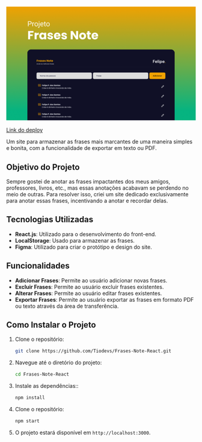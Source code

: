 ![Descrição da Imagem](Capadoprojeto.png)

[Link do deploy](https://frases-note-react.vercel.app/)

Um site para armazenar as frases mais marcantes de uma maneira simples e bonita, com a funcionalidade de exportar em texto ou PDF.

## Objetivo do Projeto

Sempre gostei de anotar as frases impactantes dos meus amigos, professores, livros, etc., mas essas anotações acabavam se perdendo no meio de outras. Para resolver isso, criei um site dedicado exclusivamente para anotar essas frases, incentivando a anotar e recordar delas.

## Tecnologias Utilizadas

- **React.js**: Utilizado para o desenvolvimento do front-end.
- **LocalStorage**: Usado para armazenar as frases.
- **Figma**: Utilizado para criar o protótipo e design do site.

## Funcionalidades

- **Adicionar Frases**: Permite ao usuário adicionar novas frases.
- **Excluir Frases**: Permite ao usuário excluir frases existentes.
- **Alterar Frases**: Permite ao usuário editar frases existentes.
- **Exportar Frases**: Permite ao usuário exportar as frases em formato PDF ou texto através da área de transferência.

## Como Instalar o Projeto

1. Clone o repositório:

   ```bash
   git clone https://github.com/Tiodevs/Frases-Note-React.git
2. Navegue até o diretório do projeto:

    ```bash
    cd Frases-Note-React
3. Instale as dependências::

    ```bash
    npm install
4. Clone o repositório:

    ```bash
    npm start
1. O projeto estará disponível em `http://localhost:3000`.